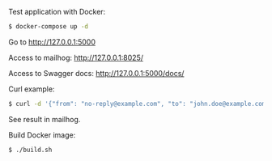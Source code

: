 Test application with Docker:

```sh
$ docker-compose up -d
```

Go to http://127.0.0.1:5000

Access to mailhog: http://127.0.0.1:8025/

Access to Swagger docs: http://127.0.0.1:5000/docs/


Curl example:

```sh
$ curl -d '{"from": "no-reply@example.com", "to": "john.doe@example.com", "application_name": "My Application", "username": "john-doe", "confirm_email": "john.doe@example.com", "url": "http://example.com", "is_new_user": true}' -H "Content-Type: application/json" -X POST http://localhost:5000/v1/templates/confirm_email/send
```

See result in mailhog.

Build Docker image:

```sh
$ ./build.sh
```
